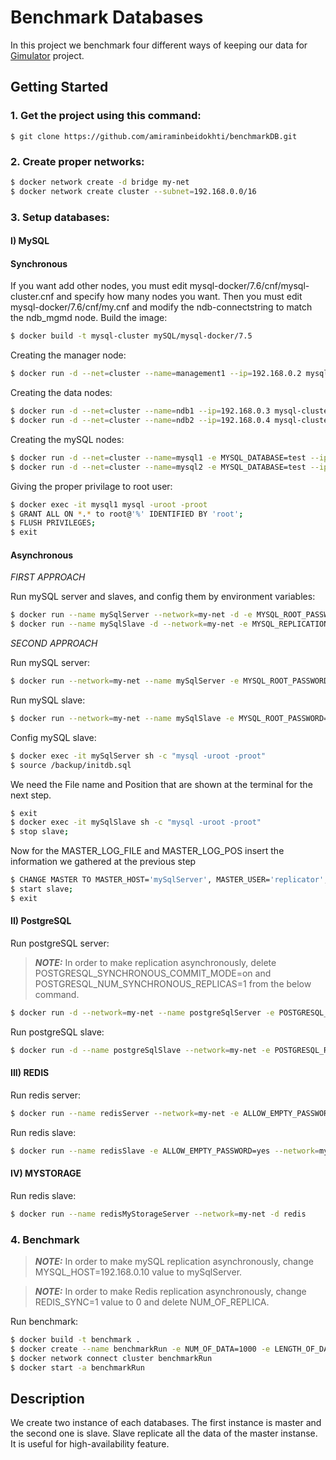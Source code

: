 # Benchmark Databases

In this project we benchmark four different ways of keeping our data for [Gimulator](https://github.com/Gimulator/Gimulator) project.

## Getting Started

### 1. Get the project using this command:

```
$ git clone https://github.com/amiraminbeidokhti/benchmarkDB.git
```

### 2. Create proper networks:

```bash
$ docker network create -d bridge my-net
$ docker network create cluster --subnet=192.168.0.0/16
```

### 3. Setup databases:
#### I) MySQL 

#### Synchronous

If you want add other nodes, you must edit mysql-docker/7.6/cnf/mysql-cluster.cnf and specify how many nodes you want. Then you must edit mysql-docker/7.6/cnf/my.cnf and modify the ndb-connectstring to match the ndb_mgmd node.
Build the image:
```bash
$ docker build -t mysql-cluster mySQL/mysql-docker/7.5
```
Creating the manager node:
```bash
$ docker run -d --net=cluster --name=management1 --ip=192.168.0.2 mysql-cluster ndb_mgmd
```
Creating the data nodes:
```bash
$ docker run -d --net=cluster --name=ndb1 --ip=192.168.0.3 mysql-cluster ndbd
$ docker run -d --net=cluster --name=ndb2 --ip=192.168.0.4 mysql-cluster ndbd
```
Creating the mySQL nodes:
```bash
$ docker run -d --net=cluster --name=mysql1 -e MYSQL_DATABASE=test --ip=192.168.0.10 -e MYSQL_ROOT_PASSWORD=root mysql-cluster mysqld
$ docker run -d --net=cluster --name=mysql2 -e MYSQL_DATABASE=test --ip=192.168.0.9 -e MYSQL_ROOT_PASSWORD=root mysql-cluster mysqld
```
Giving the proper privilage to root user:
```bash
$ docker exec -it mysql1 mysql -uroot -proot
$ GRANT ALL ON *.* to root@'%' IDENTIFIED BY 'root';
$ FLUSH PRIVILEGES;
$ exit
```
#### Asynchronous

_FIRST APPROACH_

Run mySQL server and slaves, and config them by environment variables:
```bash
$ docker run --name mySqlServer --network=my-net -d -e MYSQL_ROOT_PASSWORD=root -e MYSQL_REPLICATION_MODE=master -e MYSQL_REPLICATION_USER=my_repl_user -e MYSQL_REPLICATION_PASSWORD=my_repl_password -e MYSQL_USER=my_user -e MYSQL_DATABASE=test -e ALLOW_EMPTY_PASSWORD=yes bitnami/mysql
$ docker run --name mySqlSlave -d --network=my-net -e MYSQL_REPLICATION_MODE=slave -e MYSQL_REPLICATION_USER=my_repl_user -e MYSQL_REPLICATION_PASSWORD=my_repl_password -e MYSQL_MASTER_HOST=mySqlServer bitnami/mysql
```

_SECOND APPROACH_

Run mySQL server:
```bash
$ docker run --network=my-net --name mySqlServer -e MYSQL_ROOT_PASSWORD=root -e MYSQL_DATABASE=test -dit -v $(pwd)/mySQL/asynchronous/server1/conf.d:/etc/mysql/conf.d/ -v $(pwd)/mySQL/asynchronous/server1/backup:/backup -h mysql1 mysql:5.7.31 
```
Run mySQL slave:
```bash
$ docker run --network=my-net --name mySqlSlave -e MYSQL_ROOT_PASSWORD=root -e MYSQL_DATABASE=test -dit -v $(pwd)/mySQL/asynchronous/server2/conf.d:/etc/mysql/conf.d/ -v $(pwd)/mySQL/asynchronous/server2/backup:/backup -h mysql2 mysql:5.7.31
```

Config mySQL slave:
```bash
$ docker exec -it mySqlServer sh -c "mysql -uroot -proot"
$ source /backup/initdb.sql
```
We need the File name and Position that are shown at the terminal for the next step.
```bash
$ exit
$ docker exec -it mySqlSlave sh -c "mysql -uroot -proot"
$ stop slave;
```
Now for the MASTER_LOG_FILE and MASTER_LOG_POS insert the information we gathered at the previous step
```bash
$ CHANGE MASTER TO MASTER_HOST='mySqlServer', MASTER_USER='replicator', MASTER_PASSWORD='replicator', MASTER_LOG_FILE='mysql-bin.000003', MASTER_LOG_POS=154;
$ start slave;
$ exit
```

#### II) PostgreSQL

Run postgreSQL server:

> **_NOTE:_** In order to make replication asynchronously, delete POSTGRESQL_SYNCHRONOUS_COMMIT_MODE=on and POSTGRESQL_NUM_SYNCHRONOUS_REPLICAS=1 from the below command.

```bash
$ docker run -d --network=my-net --name postgreSqlServer -e POSTGRESQL_REPLICATION_MODE=master -e POSTGRESQL_USERNAME=postgres -e POSTGRESQL_PASSWORD=root -e POSTGRESQL_DATABASE=test -e POSTGRESQL_REPLICATION_USER=my_repl_user -e POSTGRESQL_REPLICATION_PASSWORD=my_repl_password -e POSTGRESQL_SYNCHRONOUS_COMMIT_MODE=on -e POSTGRESQL_NUM_SYNCHRONOUS_REPLICAS=1 bitnami/postgresql
```
Run postgreSQL slave:
```bash
$ docker run -d --name postgreSqlSlave --network=my-net -e POSTGRESQL_REPLICATION_MODE=slave -e POSTGRESQL_USERNAME=postgres -e POSTGRESQL_PASSWORD=root -e POSTGRESQL_MASTER_HOST=postgreSqlServer -e POSTGRESQL_MASTER_PORT_NUMBER=5432 -e POSTGRESQL_REPLICATION_USER=my_repl_user -e POSTGRESQL_REPLICATION_PASSWORD=my_repl_password bitnami/postgresql
```

#### III) REDIS

Run redis server:
```bash
$ docker run --name redisServer --network=my-net -e ALLOW_EMPTY_PASSWORD=yes -e REDIS_REPLICATION_MODE=master -d bitnami/redis
```
Run redis slave:
```bash
$ docker run --name redisSlave -e ALLOW_EMPTY_PASSWORD=yes --network=my-net -e REDIS_REPLICATION_MODE=slave  -d -e REDIS_MASTER_HOST=redisServer -e REDIS_MASTER_PORT_NUMBER=6379 bitnami/redis
```

#### IV) MYSTORAGE

Run redis slave:
```bash
$ docker run --name redisMyStorageServer --network=my-net -d redis
```

### 4. Benchmark

> **_NOTE:_** In order to make mySQL replication asynchronously, change MYSQL_HOST=192.168.0.10 value to mySqlServer.

> **_NOTE:_** In order to make Redis replication asynchronously, change REDIS_SYNC=1 value to 0 and delete NUM_OF_REPLICA.

Run benchmark:
```bash
$ docker build -t benchmark .
$ docker create --name benchmarkRun -e NUM_OF_DATA=1000 -e LENGTH_OF_DATA=10000 -e REDIS_SYNC=1 -e NUM_OF_REPLICA=1 -e MYSQL_HOST=192.168.0.10 --rm --network=my-net benchmark
$ docker network connect cluster benchmarkRun
$ docker start -a benchmarkRun
```

## Description

We create two instance of each databases. The first instance is master and the second one is slave. Slave replicate all the data of the master instanse. It is useful for high-availability feature.